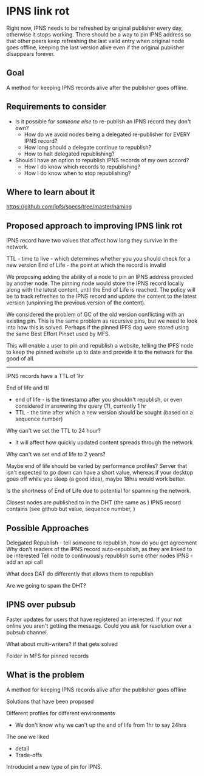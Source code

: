 # IPNS link rot

Right now, IPNS needs to be refreshed by original publisher every day, otherwise it stops working. There should be a way to pin IPNS address so that other peers keep refreshing the last valid entry when original node goes offline, keeping the last version alive even if the original publisher disappears forever.

## Goal

A method for keeping IPNS records alive after the publisher goes offline.

## Requirements to consider

* Is it possible for _someone else_ to re-publish an IPNS record they don't own?
    * How do we avoid nodes being a delegated re-publisher for EVERY IPNS record?
    * How long should a delegate continue to republish?
    * How to halt delegated republishing?
* Should I have an option to republish IPNS records of my own accord?
    * How I do know which records to republishing?
    * How I do know when to stop republishing?

## Where to learn about it

https://github.com/ipfs/specs/tree/master/naming


## Proposed approach to improving IPNS link rot

IPNS record have two values that affect how long they survive in the network.

TTL - time to live - which determines whether you you should check for a new version
End of Life - the point at which the record is invalid

We proposing adding the ability of a node to pin an IPNS address provided by another node. The pinning node would store the IPNS record locally along with the latest content, until the End of Life is reached. The policy will be to track refreshes to the IPNS record and update the content to the latest version (unpinning the previous version of the content).

We considered the problem of GC of the old version conflicting with an existing pin. This is the same problem as recursive pins, but we need to look into how this is solved. Perhaps if the pinned IPFS dag were stored using the same Best Effort Pinset used by MFS.

This will enable a user to pin and republish a website, telling the IPFS node to keep the pinned website up to date and provide it to the network for the good of all.


----------------------

IPNS records have a TTL of 1hr

End of life and ttl

* end of life - is the timestamp after you shouldn't republish, or even considered in answering the query (?), currently 1 hr
* TTL - the time after which a new version should be sought (based on a sequence number)

Why can't we set the TTL to 24 hour?

* It will affect how quickly updated content spreads through the network

Why can't we set end of life to 2 years?

Maybe end of life should be varied by performance profiles? Server that isn't expected to go down can have a short value, whereas if your desktop goes off while you sleep (a good idea), maybe 18hrs would work better.

Is the shortness of End of Life due to potential for spamming the network.

Closest nodes are published to in the DHT (the same as )
	IPNS record contains (see github but value, sequence number, )




Possible Approaches
-------------------

Delegated Republish - tell someone to republish, how do you get agreement
Why don't readers of the IPNS record auto-republish, as they are linked to be interested
Tell node to continuously republish some other nodes IPNS - add an api call

What does DAT do differently that allows them to republish

Are we going to spam the DHT?


IPNS over pubsub
-----------------

Faster updates for users that have registered an interested. If your not online you aren't getting the message. Could you ask for resolution over a pubsub channel.



What about multi-writers? If that gets solved


Folder in MFS for pinned records


What is the problem
-------------------

A method for keeping IPNS records alive after the publisher goes offline

Solutions that have been proposed

Different profiles for different environments
* We don't know why we can't up the end of life from 1hr to say 24hrs

The one we liked
* detail
* Trade-offs


Introducint a new type of pin for IPNS.
